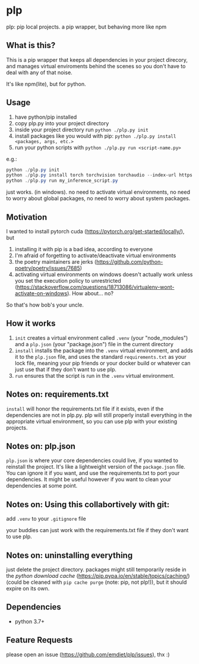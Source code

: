 # plp
plp: pip local projects. a pip wrapper, but behaving more like npm

## What is this?

This is a pip wrapper that keeps all dependencies in your project direcory, and manages virtual enviroments behind the scenes so you don't have to deal with any of that noise.

It's like npm(lite), but for python.

## Usage

1) have python/pip installed
2) copy plp.py into your project directory
3) inside your project directory run `python ./plp.py init`
4) install packages like you would with pip: `python ./plp.py install <packages, args, etc.>`
5) run your python scripts with `python ./plp.py run <script-name.py>`

e.g.: 

```powershell
python ./plp.py init
python ./plp.py install torch torchvision torchaudio --index-url https://download.pytorch.org/whl/cu124
python ./plp.py run my_inference_script.py
```

 just works. (in windows). no need to activate virtual environments, no need to worry about global packages, no need to worry about system packages.

## Motivation

I wanted to install pytorch cuda (https://pytorch.org/get-started/locally/), but 
1) installing it with pip is a bad idea, according to everyone
2) I'm afraid of forgetting to activate/deactivate virtual environments
3) the poetry maintainers are jerks (https://github.com/python-poetry/poetry/issues/7685)
4) activating virtual environments on windows doesn't actually work unless you set the execution policy to unrestricted (https://stackoverflow.com/questions/18713086/virtualenv-wont-activate-on-windows). How about... no?

So that's how bob's your uncle.

## How it works

1) `init` creates a virtual environment called `.venv` (your "node_modules") and a `plp.json` (your "package.json") file in the current directory
2) `install` installs the package into the `.venv` virtual environment, and adds it to the `plp.json` file, and uses the standard `requirements.txt` as your lock file, meaning your pip friends or your docker build or whatever can just use that if they don't want to use plp.
3) `run` ensures that the script is run in the `.venv` virtual environment. 

## Notes on: requirements.txt

`install` will honor the requirements.txt file if it exists, even if the dependencies are not in plp.py. plp will still properly install everything in the appropriate virtual environment, so you can use plp with your existing projects.

## Notes on: plp.json

`plp.json` is where your core dependencies could live, if you wanted to reinstall the project. It's like a lightweight version of the `package.json` file. You can ignore it if you want, and use the requirements.txt to port your dependencies. It might be useful however if you want to clean your dependencies at some point.

## Notes on: Using this collabortively with git:

add `.venv` to your `.gitignore` file

your buddies can just work with the requirements.txt file if they don't want to use plp.

## Notes on: uninstalling everything

just delete the project directory. packages might still temporarily reside in the *python download cache* (https://pip.pypa.io/en/stable/topics/caching/) (could be cleaned with `pip cache purge` (note: pip, not plp!)), but it should expire on its own.

## Dependencies

- python 3.7+

## Feature Requests

please open an issue (https://github.com/emdiet/plp/issues), thx :)